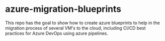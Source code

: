 # azure-migration-blueprints

This repo has the goal to show how to create azure blueprints to help in the
migration process of several VM's to the cloud, including CI/CD best practices
for Azure DevOps using azure pipelines.